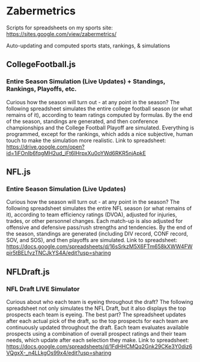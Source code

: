 # Zabermetrics
Scripts for spreadsheets on my sports site: https://sites.google.com/view/zabermetrics/

Auto-updating and computed sports stats, rankings, & simulations

## CollegeFootball.js

### Entire Season Simulation (Live Updates) + Standings, Rankings, Playoffs, etc.

Curious how the season will turn out - at any point in the season? The following spreadsheet simulates the entire college football season (or what remains of it), according to team ratings computed by formulas. By the end of the season, standings are generated, and then conference championships and the College Football Playoff are simulated. Everything is programmed, except for the rankings, which adds a nice subjective, human touch to make the simulation more realistic.
Link to spreadsheet: https://drive.google.com/open?id=1iFOnIb6fqgMH2ud_iFt6IHrpxXu0oYWd6RKR5njApkE

## NFL.js

### Entire Season Simulation (Live Updates)

Curious how the season will turn out - at any point in the season? The following spreadsheet simulates the entire NFL season (or what remains of it), according to team efficiency ratings (DVOA), adjusted for injuries, trades, or other personnel changes. Each match-up is also adjusted for offensive and defensive pass/rush strengths and tendencies. By the end of the season, standings are generated (including DIV record, CONF record, SOV, and SOS), and then playoffs are simulated.
Link to spreadsheet: https://docs.google.com/spreadsheets/d/16sSrkzM5X6FTm658kXWW4FWpir5tBELfvzTNCJkYS4A/edit?usp=sharing

## NFLDraft.js

### NFL Draft LIVE Simulator

Curious about who each team is eyeing throughout the draft? The following spreadsheet not only simulates the NFL Draft, but it also displays the top prospects each team is eyeing. The best part? The spreadsheet updates after each actual pick of the draft, so the top prospects for each team are continuously updated throughout the draft. Each team evaluates available prospects using a combination of overall prospect ratings and their team needs, which update after each selection they make.
Link to spreadsheet: https://docs.google.com/spreadsheets/d/1FdHHCMQq2Gnk29CKe3Y0diz6VQgxX-_n4LLkgOs99x4/edit?usp=sharing
